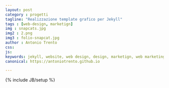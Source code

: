 ```yaml
---
layout: post
category : progetti
tagline: "Realizzazione template grafico per Jekyll"
tags : [web-design, marketign]
img : snapcats.jpg
img2 : 2.png
img3 : folio-snapcat.jpg
author : Antonio Trento
css: 
js: 
keywords: jekyll, website, web design, design, marketign, web marketing
canonical: https://antoniotrento.github.io

---
```

{% include JB/setup %}
<!--more-->

